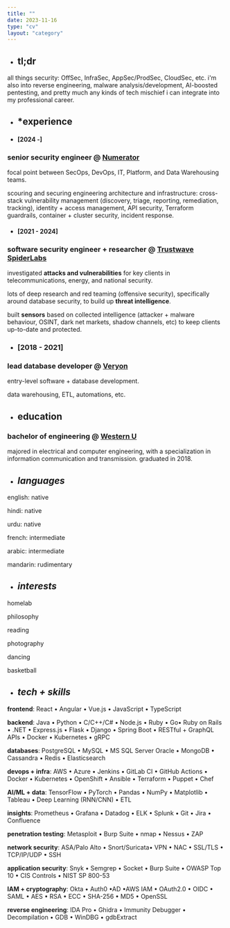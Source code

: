 ```yaml
---
title: ""
date: 2023-11-16
type: "cv"
layout: "category"
---
```


- ## **tl;dr**

all things security: OffSec, InfraSec, AppSec/ProdSec, CloudSec, etc. 
i'm also into reverse engineering, malware analysis/development, AI-boosted pentesting, and pretty much any kinds of tech mischief i can integrate into my professional career. 

- ## ***experience**

- #### [2024 -]
### **senior security engineer** @ [Numerator](https://www.numerator.com/)

focal point between SecOps, DevOps, IT, Platform, and Data Warehousing teams.

scouring and securing engineering architecture and infrastructure: cross-stack vulnerability management (discovery, triage, reporting, remediation, tracking), identity + access management, API security, Terraform guardrails, container + cluster security, incident response. 

- #### [2021 - 2024]
### **software security engineer + researcher** @ [Trustwave SpiderLabs](https://www.trustwave.com/en-us/company/about-us/spiderlabs/)

investigated **attacks and vulnerabilities** for key clients in telecommunications, energy, and national security.

lots of deep research and red teaming (offensive security), specifically around database security, to build up **threat intelligence**. 

built **sensors** based on collected intelligence (attacker + malware behaviour, OSINT, dark net markets, shadow channels, etc) to keep clients up-to-date and protected. 

- ### [2018 - 2021]
### **lead database developer** @ [Veryon](https://veryon.com/)

entry-level software + database development. 

data warehousing, ETL, automations, etc. 

- ## **education**
### **bachelor of engineering** @ [Western U](https://www.eng.uwo.ca/)

majored in electrical and computer engineering, with a specialization in information communication and transmission. graduated in 2018. 


- ## ***languages***
english: native

hindi: native

urdu: native

french: intermediate

arabic: intermediate

mandarin: rudimentary

- ## ***interests***
homelab

philosophy

reading

photography

dancing

basketball


- ## ***tech + skills***
**frontend**: React • Angular • Vue.js • JavaScript • TypeScript

**backend**: Java • Python • C/C++/C# • Node.js • Ruby • Go• Ruby on Rails • .NET • Express.js • Flask • Django • Spring Boot • RESTful + GraphQL APIs • Docker • Kubernetes • gRPC

**databases**: PostgreSQL • MySQL • MS SQL Server Oracle • MongoDB • Cassandra • Redis • Elasticsearch

**devops + infra**: AWS • Azure • Jenkins • GitLab CI • GitHub Actions • Docker • Kubernetes • OpenShift • Ansible • Terraform • Puppet • Chef

**AI/ML + data**: TensorFlow • PyTorch • Pandas • NumPy • Matplotlib • Tableau • Deep Learning (RNN/CNN) • ETL

**insights**: Prometheus • Grafana • Datadog • ELK • Splunk • Git • Jira • Confluence

**penetration testing**: Metasploit • Burp Suite • nmap • Nessus • ZAP

**network security**: ASA/Palo Alto • Snort/Suricata• VPN • NAC • SSL/TLS • TCP/IP/UDP • SSH

**application security**: Snyk • Semgrep • Socket • Burp Suite • OWASP Top 10 • CIS Controls •
NIST SP 800-53

**IAM + cryptography**: Okta • Auth0 •AD •AWS IAM • OAuth2.0 • OIDC • SAML • AES • RSA • ECC • SHA-256 • MD5 • OpenSSL

**reverse engineering**: IDA Pro • Ghidra • Immunity Debugger • Decompilation • GDB • WinDBG • gdbExtract
